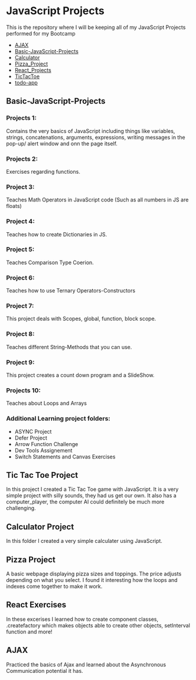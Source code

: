 # JavaScript Projects

This is the repository where I will be keeping all of my JavaScript Projects performed for my Bootcamp
* [AJAX](AJAX)
* [Basic-JavaScript-Projects](Basic-JavaScript-Projects)
* [Calculator](Calculator)
* [Pizza_Project](Pizza_Project)
* [React_Projects](React_Projects)
* [TicTacToe](TicTacToe)
* [todo-app](todo-app)
  

## Basic-JavaScript-Projects
### Projects 1: 
Contains the very basics of JavaScript including things like variables, strings, concatenations,
arguments, expressions, writing messages in the pop-up/ alert window and onn the page itself.

### Projects 2: 
Exercises regarding functions.

### Project 3: 
Teaches Math Operators in JavaScript code (Such as all numbers in JS are floats)

### Project 4:
Teaches how to create Dictionaries in JS.

### Project 5:
Teaches Comparison Type Coerion.

### Project 6:
Teaches how to use Ternary Operators-Constructors

### Project 7:
This project deals with Scopes, global, function, block scope.

### Project 8:
Teaches different String-Methods that you can use.

### Project 9:
This project creates a count down program and a SlideShow.

### Projects 10:
Teaches about Loops and Arrays

### Additional Learning project folders:
* ASYNC Project
* Defer Project
* Arrow Function Challenge
* Dev Tools Assignement
* Switch Statements and Canvas Exercises

## Tic Tac Toe Project
In this project I created a Tic Tac Toe game with JavaScript. It is a very simple project with silly sounds, they had us get our own. 
It also has a computer_player, the computer AI could definitely be much more challenging.

## Calculator Project
In this folder I created a very simple calculater using JavaScript.

## Pizza Project
A basic webpage displaying pizza sizes and toppings. The price adjusts depending on what you select. 
I found it interesting how the loops and indexes come together to make it work.

## React Exercises

In these excerises I learned how to create component classes, 
.createfactory which makes objects able to create other objects, setInterval function and more!

## AJAX

Practiced the basics of Ajax and learned about the Asynchronous Communication potential it has.
